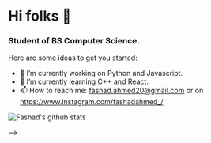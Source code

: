 # Hi folks 👋
### Student of BS Computer Science.
<!--
**Fashad-Ahmed/Fashad-Ahmed** is a ✨ _special_ ✨ repository because its `README.md` (this file) appears on your GitHub profile. -->

Here are some ideas to get you started:

- 🔭 I’m currently working on Python and Javascript.
- 🌱 I’m currently learning C++ and React.
- 📫 How to reach me: fashad.ahmed20@gmail.com or on https://www.instagram.com/fashadahmed_/


![Fashad's github stats](https://github-readme-stats.vercel.app/api?username=Fashad-Ahmed&show_icons=true&theme=gotham)

-->
